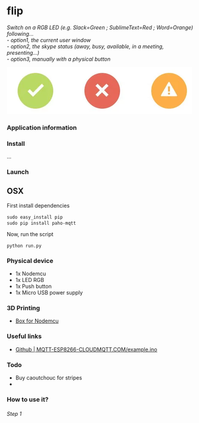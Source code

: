 # flip

*Switch on a RGB LED (e.g. Slack=Green ; SublimeText=Red ; Word=Orange) following...*  
 *- option1, the current user window*  
 *- option2, the skype status (away, busy, available, in a meeting, presenting...)*  
 *- option3, manually with a physical button*  

<img src="resources/status.png" />  

### Application information

### Install

...

### Launch

## OSX

First install dependencies 

	sudo easy_install pip
	sudo pip install paho-mqtt

Now, run the script 

	python run.py

### Physical device

 - 1x Nodemcu
 - 1x LED RGB
 - 1x Push button
 - 1x Micro USB power supply

### 3D Printing

 - [Box for Nodemcu](https://www.thingiverse.com/thing:1128026)

### Useful links

 - [Github | MQTT-ESP8266-CLOUDMQTT.COM/example.ino](https://github.com/Protoneer/MQTT-ESP8266-CLOUDMQTT.COM/blob/master/example.ino)


### Todo

- Buy caoutchouc for stripes
- 

### How to use it?

###### Step 1

